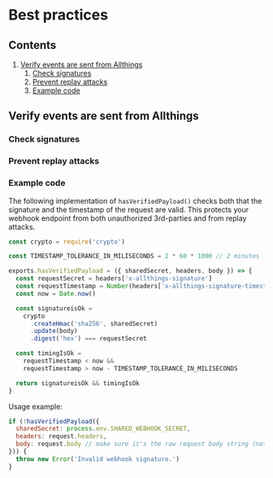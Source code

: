 # Best practices

## Contents

1. [Verify events are sent from Allthings](#verify-events-are-sent-from-allthings)
   1. [Check signatures](#check-signatures)
   1. [Prevent replay attacks](#prevent-replay-attacks)
   1. [Example code](#example-code)

## Verify events are sent from Allthings

### Check signatures

### Prevent replay attacks

### Example code

The following implementation of `hasVerifiedPayload()` checks both that the signature and the timestamp of the request are valid. This protects your webhook endpoint from both unauthorized 3rd-parties and from replay attacks.

```javascript
const crypto = require('crypto')

const TIMESTAMP_TOLERANCE_IN_MILISECONDS = 2 * 60 * 1000 // 2 minutes

exports.hasVerifiedPayload = ({ sharedSecret, headers, body }) => {
  const requestSecret = headers['x-allthings-signature']
  const requestTimestamp = Number(headers['x-allthings-signature-timestamp'])
  const now = Date.now()

  const signatureisOk =
    crypto
      .createHmac('sha256', sharedSecret)
      .update(body)
      .digest('hex') === requestSecret

  const timingIsOk =
    requestTimestamp < now &&
    requestTimestamp > now - TIMESTAMP_TOLERANCE_IN_MILISECONDS

  return signatureisOk && timingIsOk
}
```

Usage example:

```javascript
if (!hasVerifiedPayload({
  sharedSecret: process.env.SHARED_WEBHOOK_SECRET,
  headers: request.headers,
  body: request.body // make sure it's the raw request body string (not the parsed JSON)
})) {
  throw new Error('Invalid webhook signature.')
}
```
